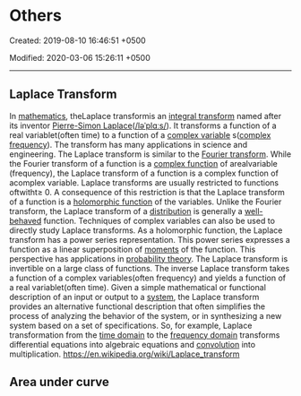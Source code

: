 # Others

Created: 2019-08-10 16:46:51 +0500

Modified: 2020-03-06 15:26:11 +0500

---

## Laplace Transform

In [mathematics](https://en.wikipedia.org/wiki/Mathematics), theLaplace transformis an [integral transform](https://en.wikipedia.org/wiki/Integral_transform) named after its inventor [Pierre-Simon Laplace](https://en.wikipedia.org/wiki/Pierre-Simon_Laplace)([/ləˈplɑːs/](https://en.wikipedia.org/wiki/Help:IPA/English)). It transforms a function of a real variablet(often time) to a function of a [complex variable](https://en.wikipedia.org/wiki/Complex_analysis) s([complex frequency](https://en.wikipedia.org/wiki/Complex_frequency)). The transform has many applications in science and engineering.
The Laplace transform is similar to the [Fourier transform](https://en.wikipedia.org/wiki/Fourier_transform). While the Fourier transform of a function is a [complex function](https://en.wikipedia.org/wiki/Complex_function) of arealvariable (frequency), the Laplace transform of a function is a complex function of acomplex variable. Laplace transforms are usually restricted to functions oftwitht≥ 0. A consequence of this restriction is that the Laplace transform of a function is a [holomorphic function](https://en.wikipedia.org/wiki/Holomorphic_function) of the variables. Unlike the Fourier transform, the Laplace transform of a [distribution](https://en.wikipedia.org/wiki/Distribution_(mathematics)) is generally a [well-behaved](https://en.wikipedia.org/wiki/Well-behaved) function. Techniques of complex variables can also be used to directly study Laplace transforms. As a holomorphic function, the Laplace transform has a power series representation. This power series expresses a function as a linear superposition of [moments](https://en.wikipedia.org/wiki/Moment_(mathematics)) of the function. This perspective has applications in [probability theory](https://en.wikipedia.org/wiki/Probability_theory).
The Laplace transform is invertible on a large class of functions. The inverse Laplace transform takes a function of a complex variables(often frequency) and yields a function of a real variablet(often time). Given a simple mathematical or functional description of an input or output to a [system](https://en.wikipedia.org/wiki/System), the Laplace transform provides an alternative functional description that often simplifies the process of analyzing the behavior of the system, or in synthesizing a new system based on a set of specifications. So, for example, Laplace transformation from the [time domain](https://en.wikipedia.org/wiki/Time_domain) to the [frequency domain](https://en.wikipedia.org/wiki/Frequency_domain) transforms differential equations into algebraic equations and [convolution](https://en.wikipedia.org/wiki/Convolution) into multiplication.
<https://en.wikipedia.org/wiki/Laplace_transform>

## Area under curve
